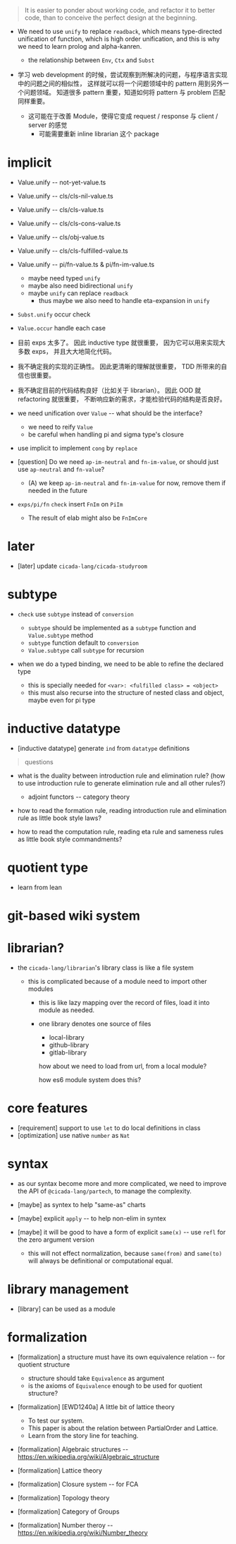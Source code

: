 > It is easier to ponder about working code, and refactor it to better code,
>   than to conceive the perfect design at the beginning.

- We need to use `unify` to replace `readback`,
  which means type-directed unification of function,
  which is high order unification,
  and this is why we need to learn prolog and alpha-kanren.

  - the relationship between `Env`, `Ctx` and `Subst`

- 学习 web development 的时候，尝试观察到所解决的问题，与程序语言实现中的问题之间的相似性，
  这样就可以将一个问题领域中的 pattern 用到另外一个问题领域。
  知道很多 pattern 重要，知道如何将 pattern 与 problem 匹配同样重要。

  - 这可能在于改善 Module，使得它变成 request / response 与 client / server 的感觉
    - 可能需要重新 inline librarian 这个 package

# implicit

- Value.unify -- not-yet-value.ts

- Value.unify -- cls/cls-nil-value.ts
- Value.unify -- cls/cls-value.ts
- Value.unify -- cls/cls-cons-value.ts
- Value.unify -- cls/obj-value.ts
- Value.unify -- cls/cls-fulfilled-value.ts

- Value.unify -- pi/fn-value.ts & pi/fn-im-value.ts

  - maybe need typed `unify`
  - maybe also need bidirectional `unify`
  - maybe `unify` can replace `readback`
    - thus maybe we also need to handle eta-expansion in `unify`

- `Subst.unify` occur check

- `Value.occur` handle each case

- 目前 exps 太多了。
  因此 inductive type 就很重要，
  因为它可以用来实现大多数 exps，
  并且大大地简化代码。

- 我不确定我的实现的正确性。
  因此更清晰的理解就很重要，
  TDD 所带来的自信也很重要。

- 我不确定目前的代码结构良好（比如关于 librarian）。
  因此 OOD 就 refactoring 就很重要，
  不断响应新的需求，才能检验代码的结构是否良好。

- we need unification over `Value` -- what should be the interface?
  - we need to reify `Value`
  - be careful when handling pi and sigma type's closure

- use implicit to implement `cong` by `replace`

- [question] Do we need `ap-im-neutral` and `fn-im-value`, or should just use  `ap-neutral` and `fn-value`?
   - (A) we keep `ap-im-neutral` and `fn-im-value` for now, remove them if needed in the future

- `exps/pi/fn` `check` insert `FnIm` on `PiIm`
  - The result of elab might also be `FnImCore`

# later

- [later] update `cicada-lang/cicada-studyroom`

# subtype

- `check` use `subtype` instead of `conversion`
  - `subtype` should be implemented as a `subtype` function and `Value.subtype` method
  - `subtype` function default to `conversion`
  - `Value.subtype` call `subtype` for recursion

- when we do a typed binding, we need to be able to refine the declared type
  - this is specially needed for `<var>: <fulfilled class> = <object>`
  - this must also recurse into the structure of nested class and object, maybe even for pi type

# inductive datatype

- [inductive datatype] generate `ind` from `datatype` definitions

> questions

- what is the duality between introduction rule and elimination rule?
  (how to use introduction rule to generate elimination rule and all other rules?)
  - adjoint functors -- category theory

- how to read the formation rule, reading introduction rule and elimination rule as little book style laws?
- how to read the computation rule, reading eta rule and sameness rules as little book style commandments?

# quotient type

- learn from lean

# git-based wiki system

# librarian?

- the `cicada-lang/librarian`'s library class is like a file system

  - this is complicated because of a module need to import other modules

    - this is like lazy mapping over the record of files,
      load it into module as needed.

    - one library denotes one source of files

      - local-library
      - github-library
      - gitlab-library

      how about we need to load from url, from a local module?

      how es6 module system does this?

# core features

- [requirement] support to use `let` to do local definitions in class
- [optimization] use native `number` as `Nat`

# syntax

- as our syntax become more and more complicated,
  we need to improve the API of `@cicada-lang/partech`,
  to manage the complexity.

- [maybe] as syntex to help "same-as" charts
- [maybe] explicit `apply` -- to help non-elim in syntex
- [maybe] it will be good to have a form of explicit `same(x)` -- use `refl` for the zero argument version
  - this will not effect normalization, because `same(from)` and `same(to)` will always be definitional or computational equal.

# library management

- [library] can be used as a module

# formalization

- [formalization] a structure must have its own equivalence relation -- for quotient structure
  - structure should take `Equivalence` as argument
  - is the axioms of `Equivalence` enough to be used for quotient structure?

- [formalization] [EWD1240a] A little bit of lattice theory
  - To test our system.
  - This paper is about the relation between PartialOrder and Lattice.
  - Learn from the story line for teaching.
- [formalization] Algebraic structures -- https://en.wikipedia.org/wiki/Algebraic_structure
- [formalization] Lattice theory
- [formalization] Closure system -- for FCA
- [formalization] Topology theory
- [formalization] Category of Groups
- [formalization] Number theroy -- https://en.wikipedia.org/wiki/Number_theory
